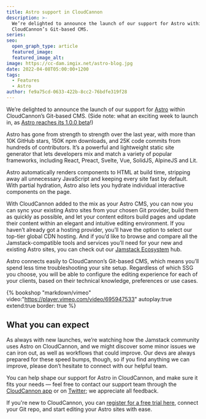 ```yaml
---
title: Astro support in CloudCannon
description: >-
  We’re delighted to announce the launch of our support for Astro within
  CloudCannon’s Git-based CMS.
series:
seo:
  open_graph_type: article
  featured_image:
  featured_image_alt:
image: https://cc-dam.imgix.net/astro-blog.jpg
date: 2022-04-08T05:00:00+1200
tags:
  - Features
  - Astro
author: fe9a75cd-0633-422b-8cc2-76bdfe319f28
---
```

We’re delighted to announce the launch of our support for [Astro](https://astro.build/) within CloudCannon’s Git-based CMS. (Side note: what an exciting week to launch in, as [Astro reaches its 1.0.0 beta](https://astro.build/blog/launch-week/)\!)

Astro has gone from strength to strength over the last year, with more than 10K GitHub stars, 150K npm downloads, and 25K code commits from hundreds of contributors. It’s a powerful and lightweight static site generator that lets developers mix and match a variety of popular frameworks, including React, Preact, Svelte, Vue, SolidJS, AlpineJS and Lit. 

Astro automatically renders components to HTML at build time, stripping away all unnecessary JavaScript and keeping every site fast by default. With partial hydration, Astro also lets you hydrate individual interactive components on the page.

With CloudCannon added to the mix as your Astro CMS, you can now you can sync your existing Astro sites from your chosen Git provider, build them as quickly as possible, and let your content editors build pages and update their content within an elegant and intuitive editing environment. If you haven’t already got a hosting provider, you’ll have the option to select our top-tier global CDN hosting. And if you’d like to browse and compare all the Jamstack-compatible tools and services you’ll need for your new and existing Astro sites, you can check out our [Jamstack Ecosystem](https://cloudcannon.com/community/jamstack-ecosystem/) hub.

Astro connects easily to CloudCannon’s Git-based CMS, which means you’ll spend less time troubleshooting your site setup. Regardless of which SSG you choose, you will be able to configure the editing experience for each of your clients, based on their technical knowledge, preferences or use cases. 

{% bookshop "markdown/vimeo" video:"https://player.vimeo.com/video/695947533" autoplay:true extend:true border: true %}

## What you can expect

As always with new launches, we’re watching how the Jamstack community
uses Astro on CloudCannon, and we might discover some minor issues we can
iron out, as well as workflows that could improve. Our devs are always
prepared for these speed bumps, though, so if you find anything we can
improve, please don’t hesitate to connect with our helpful team.


You can help shape our support for Astro in CloudCannon, and make sure it
fits your needs — feel free to contact our support team through
the [CloudCannon app](https://app.cloudcannon.com/register?trial=cc_standard) or
on [Twitter](https://twitter.com/CloudCannon); we appreciate all feedback.


If you're new to CloudCannon, you can [register for a free trial
here](https://app.cloudcannon.com/register?trial=cc_standard), connect your Git repo, and start editing
your Astro sites with ease. 